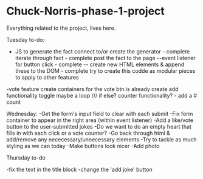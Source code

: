 # Chuck-Norris-phase-1-project
Everything related to the project, lives here. 


Tuesday to-do:
- JS to generate the fact
    connect to/or create the generator - complete
    iterate through fact - complete 
    post the fact to the page
        --event listener for button click - complete 
        -- create new HTML elements & append these to the DOM - complete 
    try to create this codde as modular pieces to apply to other features

-vote feature
    create containers for the vote
    btn is already create
    add functionality 
        toggle
        maybe a loop /// if else? 
        counter functionality? - add a # count


Wednesday:
-Get the form's input field to clear with each submit
  -Fix form container to appear in the right area (within event listener)
-Add a like/vote button to the user-submitted jokes
    -Do we want to do an empty heart that fills in with each click or a vote counter?
-Go back through html & add/remove any nececessary/unnecessary elements
  -Try to tackle as much styling as we can today
      -Make buttons look nicer
      -Add photo


Thursday to-do

-fix the text in the title block
-change the 'add joke' button